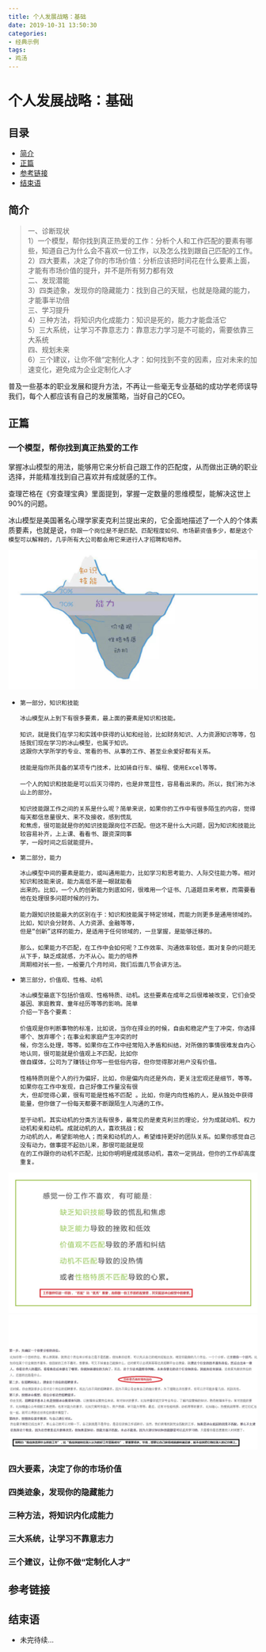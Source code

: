```yaml
---
title: 个人发展战略：基础
date: 2019-10-31 13:50:30
categories:
- 经典示例
tags:
- 鸡汤
---
```


# 个人发展战略：基础

## 目录

- [简介](#简介)
- [正篇](#正篇)
- [参考链接](#参考链接)
- [结束语](#结束语)

## 简介

> 一、诊断现状  
   1）一个模型，帮你找到真正热爱的工作：分析个人和工作匹配的要素有哪些，知道自己为什么会不喜欢一份工作，以及怎么找到跟自己匹配的工作。  
   2）四大要素，决定了你的市场价值：分析应该把时间花在什么要素上面，才能有市场价值的提升，并不是所有努力都有效      
> 二、发现潜能  
   3）四类迹象，发现你的隐藏能力：找到自己的天赋，也就是隐藏的能力，才能事半功倍  
> 三、学习提升  
   4）三种方法，将知识内化成能力：知识是死的，能力才能盘活它  
   5）三大系统，让学习不靠意志力：靠意志力学习是不可能的，需要依靠三大系统  
> 四、规划未来  
   6）三个建议，让你不做“定制化人才：如何找到不变的因素，应对未来的加速变化，避免成为企业定制化人才
   
普及一些基本的职业发展和提升方法，不再让一些毫无专业基础的成功学老师误导我们，每个人都应该有自己的发展策略，当好自己的CEO。

## 正篇

### **一个模型，帮你找到真正热爱的工作**

掌握冰山模型的用法，能够用它来分析自己跟工作的匹配度，从而做出正确的职业选择，并能精准找到自己喜欢并有成就感的工作。

查理芒格在《穷查理宝典》里面提到，掌握一定数量的思维模型，能解决这世上90%的问题。

冰山模型是美国著名心理学家麦克利兰提出来的，它全面地描述了一个人的个体素质要素，也就是说，`你跟一个岗位是不是匹配、匹配程度如何、市场薪资值多少，都是这个模型可以解释的，几乎所有大公司都会用它来进行人才招聘和培养。`

![抱歉,图片休息了](te-personal-development/te-personal-development-001.jpg "冰山模型")

- `第一部分，知识和技能`
    ```
    冰山模型从上到下有很多要素，最上面的要素是知识和技能。
    
    知识，就是我们在学习和实践中获得的认知和经验，比如财务知识、人力资源知识等等，包括我们现在学习的冰山模型，也属于知识。
    这跟你大学所学的专业、常看的书、从事的工作、甚至业余爱好都有关系。
    
    技能是指你所具备的某项专门技术，比如骑自行车、编程、使用Excel等等。
    
    一个人的知识和技能是可以后天习得的，也是非常显性，容易看出来的。所以，我们称为冰山上的部分。
    
    知识技能跟工作之间的关系是什么呢？简单来说，如果你的工作中有很多陌生的内容，觉得每天都信息量很大、来不及接收，感到慌乱
    和焦虑，很可能就是你的知识技能跟岗位不匹配。但这不是什么大问题，因为知识和技能比较容易补齐，上上课、看看书、跟资深同事
    学，一段时间之后就能提升。
    ```
- `第二部分，能力`
    ```
    冰山模型中间的要素是能力，或叫通用能力，比如学习和思考能力、人际交往能力等。相对知识和技能来说，能力高低不是一眼就能看
    出来的。比如，一个人的创新能力到底如何，很难用一个证书、几道题目来考察，而需要看他在处理很多问题时候的行为。
    
    能力跟知识技能最大的区别在于：知识和技能属于特定领域，而能力则更多是通用领域的。比如，知识会分财务、人力资源、金融等等，
    但是“创新”这样的能力，是适用于任何领域的，一旦掌握，是能够迁移的。
    
    那么，如果能力不匹配，在工作中会如何呢？工作效率、沟通效率较低，面对复杂的问题无从下手，缺乏成就感，力不从心。能力的培养
    周期相对长一些，一般要几个月时间，我们后面几节会讲方法。
    ```
- `第三部分，价值观、性格、动机`
    ```
    冰山模型最底下包括价值观、性格特质、动机。这些要素在成年之后很难被改变，它们会受基因、家庭教育、童年经历等等的影响。简单
    介绍一下各个要素：
    
    价值观是你判断事物的标准，比如说，当你在择业的时候，自由和稳定产生了冲突，你选择哪个、放弃哪个；在事业和家庭产生冲突的时
    候，你怎么处理，等等。如果你在工作中经常陷入矛盾和纠结，对所做的事情很难发自内心地认同，很可能就是价值观上不匹配，比如你
    做自媒体，公司为了赚钱让你写一些低俗内容，但你觉得那对用户没有价值。
    
    性格特质则是个人的行为偏好，比如，你是偏内向还是外向，更关注宏观还是细节，等等。如果你在工作中发现，自己好像工作量没有很
    大，但却觉得心累，很有可能是性格不匹配 。比如，你是内向性格的人，是从独处中获得能量，但你做了一份每天都要不断跟陌生人沟通的工作。 
    
    至于动机，其实动机的分类方法有很多，最常见的是麦克利兰的理论，分为成就动机、权力动机和亲和动机。成就动机的人，喜欢挑战；权
    力动机的人，希望影响他人；而亲和动机的人，希望维持更好的团队关系。如果你感觉自己没有动力，做事提不起劲儿来，那很可能就是现
    在的工作跟你的动机不匹配，比如你明明是成就感动机，喜欢一定挑战，但你的工作却高度重复。
    ```
![抱歉,图片休息了](te-personal-development/te-personal-development-002.jpg "工作与冰山模型")
![抱歉,图片休息了](te-personal-development/te-personal-development-003.jpg "冰山模型分析是否喜欢现有岗位")

### **四大要素，决定了你的市场价值**

### **四类迹象，发现你的隐藏能力**

### **三种方法，将知识内化成能力**

### **三大系统，让学习不靠意志力**

### **三个建议，让你不做“定制化人才”**

## 参考链接

## 结束语

- 未完待续...
